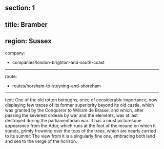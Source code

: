 section: 1
----
title: Bramber
----
region: Sussex
----
company:
- companies/london-brighton-and-south-coast
----
route:
- routes/horsham-to-steyning-and-shoreham
----
text: One of the old rotten boroughs, once of considerable importance, now displaying few traces of its former superiority beyond its old castle, which was granted by the Conqueror to William de Brasse, and which, after passing the severest ordeals by war and the elements, was at last destroyed during the parliamentarian war. It has a most picturesque appearance from the Adur, which runs at the foot of the mound on which it stands, grimly frowning over the tops of the trees, which are nearly carried to its summit The view from it is a singularly fine one, embracing both land and sea to the verge of the horizon.
